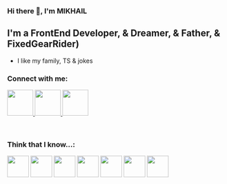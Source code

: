 ### Hi there 👋, I'm MIKHAIL

## I'm a FrontEnd Developer, & Dreamer, & Father, & FixedGearRider)

- I like my family, TS & jokes

### Connect with me:

<p>
<a href="https://www.linkedin.com/in/mikhail-yachnik-91277922b/" target="_blank">
<img width="60px" src="https://cdn-icons-png.flaticon.com/512/145/145807.png"/>
</a>
<a href="https://t.me/krblnj" target="_blank">
<img width="60px" src="https://cdn-icons-png.flaticon.com/512/906/906377.png"/>
</a>
<a href="https://wa.me/48500105229" target="_blank">
<img width="60px" src="https://cdn-icons-png.flaticon.com/512/2504/2504845.png"/>
</a>
</p>
<br/>

### Think that I know...:

<p>
<img width="50px" src="https://cdn.iconscout.com/icon/free/png-128/angular-3628622-3029847.png"/>
<img width="50px" src="https://seeklogo.com/images/R/rxjs-logo-DD3DF87EEF-seeklogo.com.png"/>
<img width="50px" src="https://cdn.icon-icons.com/icons2/2415/PNG/512/redux_original_logo_icon_146365.png"/>
<img width="50px" src="https://cdn-icons-png.flaticon.com/512/541/541552.png"/>
<img width="50px" src="https://cdn-icons-png.flaticon.com/512/5968/5968381.png"/>
<img width="50px" src="https://cdn-icons-png.flaticon.com/512/733/733553.png"/>
<img width="50px" src="https://cdn-icons-png.flaticon.com/512/1126/1126012.png"/>

</p>
<!--
**YACHNIKMIKHAIL/YACHNIKMIKHAIL** is a ✨ _special_ ✨ repository because its `README.md` (this file) appears on your GitHub profile.

Here are s
- 🔭 I’m currently working on ...
- 🌱 I’m currently learning ...
- 👯 I’m looking to collaborate on ...
- 🤔 I’m looking for help with ...
- 💬 Ask me about ...
- 📫 How to reach me: ...
- 😄 Pronouns: ...
- ⚡ Fun fact: ...
-->
